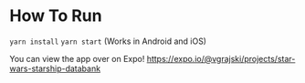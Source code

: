 # How To Run
`yarn install`
`yarn start` (Works in Android and iOS)

You can view the app over on Expo! https://expo.io/@vgrajski/projects/star-wars-starship-databank
